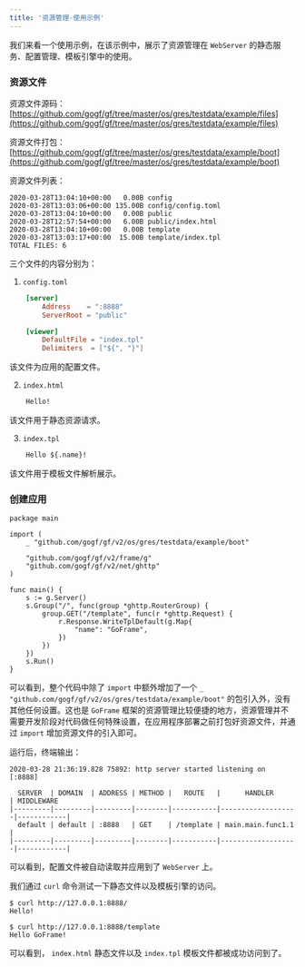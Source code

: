 ```yaml
---
title: '资源管理-使用示例'
---
```


我们来看一个使用示例，在该示例中，展示了资源管理在 `WebServer` 的静态服务、配置管理、模板引擎中的使用。

### 资源文件

资源文件源码： [https://github.com/gogf/gf/tree/master/os/gres/testdata/example/files](https://github.com/gogf/gf/tree/master/os/gres/testdata/example/files)

资源文件打包： [https://github.com/gogf/gf/tree/master/os/gres/testdata/example/boot](https://github.com/gogf/gf/tree/master/os/gres/testdata/example/boot)

资源文件列表：

```
2020-03-28T13:04:10+00:00   0.00B config
2020-03-28T13:03:06+00:00 135.00B config/config.toml
2020-03-28T13:04:10+00:00   0.00B public
2020-03-28T12:57:54+00:00   6.00B public/index.html
2020-03-28T13:04:10+00:00   0.00B template
2020-03-28T13:03:17+00:00  15.00B template/index.tpl
TOTAL FILES: 6
```

三个文件的内容分别为：

1. `config.toml`




```  toml
    [server]
        Address    = ":8888"
        ServerRoot = "public"

    [viewer]
        DefaultFile = "index.tpl"
        Delimiters  = ["${", "}"]
```


该文件为应用的配置文件。

2. `index.html`




``` html
    Hello!
```


该文件用于静态资源请求。

3. `index.tpl`




``` html
    Hello ${.name}!
```


该文件用于模板文件解析展示。


### 创建应用

```
package main

import (
	_ "github.com/gogf/gf/v2/os/gres/testdata/example/boot"

	"github.com/gogf/gf/v2/frame/g"
	"github.com/gogf/gf/v2/net/ghttp"
)

func main() {
	s := g.Server()
	s.Group("/", func(group *ghttp.RouterGroup) {
		group.GET("/template", func(r *ghttp.Request) {
			r.Response.WriteTplDefault(g.Map{
				"name": "GoFrame",
			})
		})
	})
	s.Run()
}
```

可以看到，整个代码中除了 `import` 中额外增加了一个 `_ "github.com/gogf/gf/v2/os/gres/testdata/example/boot"` 的包引入外，没有其他任何设置。这也是 `GoFrame` 框架的资源管理比较便捷的地方，资源管理并不需要开发阶段对代码做任何特殊设置，在应用程序部署之前打包好资源文件，并通过 `import` 增加资源文件的引入即可。

运行后，终端输出：

```
2020-03-28 21:36:19.828 75892: http server started listening on [:8888]

  SERVER  | DOMAIN  | ADDRESS | METHOD |   ROUTE   |      HANDLER      | MIDDLEWARE
|---------|---------|---------|--------|-----------|-------------------|------------|
  default | default | :8888   | GET    | /template | main.main.func1.1 |
|---------|---------|---------|--------|-----------|-------------------|------------|
```

可以看到，配置文件被自动读取并应用到了 `WebServer` 上。

我们通过 `curl` 命令测试一下静态文件以及模板引擎的访问。

```
$ curl http://127.0.0.1:8888/
Hello!

$ curl http://127.0.0.1:8888/template
Hello GoFrame!
```

可以看到， `index.html` 静态文件以及 `index.tpl` 模板文件都被成功访问到了。